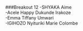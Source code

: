 ###Breakout 12
-SHYAKA Aime  <br />
-Acele Happy Dukunde Irakoze  <br />
-Emma Tiffany Umwari  <br />
-IGIHOZO Nyituriki Marie Colombe
